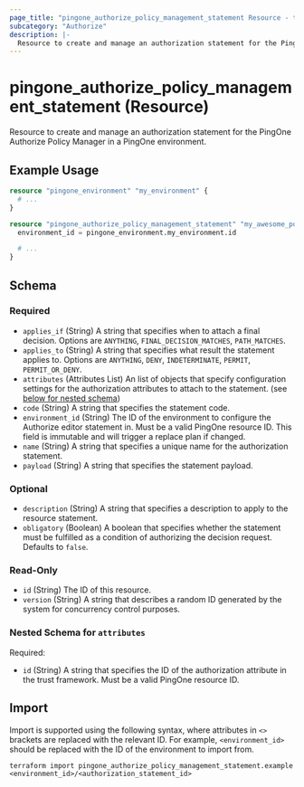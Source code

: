 ```yaml
---
page_title: "pingone_authorize_policy_management_statement Resource - terraform-provider-pingone"
subcategory: "Authorize"
description: |-
  Resource to create and manage an authorization statement for the PingOne Authorize Policy Manager in a PingOne environment.
---
```


# pingone_authorize_policy_management_statement (Resource)

Resource to create and manage an authorization statement for the PingOne Authorize Policy Manager in a PingOne environment.

## Example Usage

```terraform
resource "pingone_environment" "my_environment" {
  # ...
}

resource "pingone_authorize_policy_management_statement" "my_awesome_policy_statement" {
  environment_id = pingone_environment.my_environment.id

  # ...
}
```

<!-- schema generated by tfplugindocs -->
## Schema

### Required

- `applies_if` (String) A string that specifies when to attach a final decision.  Options are `ANYTHING`, `FINAL_DECISION_MATCHES`, `PATH_MATCHES`.
- `applies_to` (String) A string that specifies what result the statement applies to.  Options are `ANYTHING`, `DENY`, `INDETERMINATE`, `PERMIT`, `PERMIT_OR_DENY`.
- `attributes` (Attributes List) An list of objects that specify configuration settings for the authorization attributes to attach to the statement. (see [below for nested schema](#nestedatt--attributes))
- `code` (String) A string that specifies the statement code.
- `environment_id` (String) The ID of the environment to configure the Authorize editor statement in.  Must be a valid PingOne resource ID.  This field is immutable and will trigger a replace plan if changed.
- `name` (String) A string that specifies a unique name for the authorization statement.
- `payload` (String) A string that specifies the statement payload.

### Optional

- `description` (String) A string that specifies a description to apply to the resource statement.
- `obligatory` (Boolean) A boolean that specifies whether the statement must be fulfilled as a condition of authorizing the decision request.  Defaults to `false`.

### Read-Only

- `id` (String) The ID of this resource.
- `version` (String) A string that describes a random ID generated by the system for concurrency control purposes.

<a id="nestedatt--attributes"></a>
### Nested Schema for `attributes`

Required:

- `id` (String) A string that specifies the ID of the authorization attribute in the trust framework.  Must be a valid PingOne resource ID.

## Import

Import is supported using the following syntax, where attributes in `<>` brackets are replaced with the relevant ID.  For example, `<environment_id>` should be replaced with the ID of the environment to import from.

```shell
terraform import pingone_authorize_policy_management_statement.example <environment_id>/<authorization_statement_id>
```
